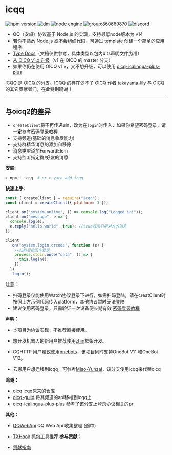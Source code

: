 ﻿# icqq

[![npm version](https://img.shields.io/npm/v/icqq/latest.svg)](https://www.npmjs.com/package/icqq) [![dm](https://shields.io/npm/dm/icqq)](https://www.npmjs.com/package/icqq) [![node engine](https://img.shields.io/node/v/icqq/latest.svg)](https://nodejs.org) [![group:860669870](https://img.shields.io/badge/group-860669870-blue)](https://jq.qq.com/?_wv=1027&k=xAdGDRVh) [![discord](https://img.shields.io/static/v1?label=chat&message=on%20discord&color=7289da&logo=discord)](https://discord.gg/D7T7wPtwvb)

- QQ（安卓）协议基于 Node.js 的实现，支持最低node版本为 v14
- 若你不熟悉 Node.js 或不会组织代码，可通过 [template](https://github.com/icqqjs/icqq-template) 创建一个简单的应用程序
- [Type Docs](https://icqqjs.github.io/icqq/docs/)（文档仅供参考，具体类型以包内d.ts声明文件为准）
- [从 OICQ v1.x 升级](https://github.com/takayama-lily/oicq/projects/3#column-16638290)（v1 在 OICQ 的 master 分支）
- 如果你仍在使用 OICQ v1.x，又不想升级，可以使用 [oicq-icalingua-plus-plus](https://github.com/icalingua-plus-plus/oicq-icalingua-plus-plus)

ICQQ 是 [OICQ](https://github.com/takayama-lily/oicq) 的分支。ICQQ 的存在少不了 OICQ 作者 [takayama-lily](https://github.com/takayama-lily) 与 OICQ 的其它贡献者们，在此特别鸣谢！

---

## 与oicq2的差异

- `createClient`将不再传递uin，改为在`login`时传入，如果你希望密码登录，请**一定**参考[密码登录教程](https://github.com/icqqjs/icqq/wiki/%E5%AF%86%E7%A0%81%E7%99%BB%E5%BD%95%E6%B5%81%E7%A8%8B)
- 支持频道(基础的消息收发能力)
- 支持群精华消息的添加和移除
- 消息类型添加ForwardElem
- 支持监听指定群/好友的消息

**安装:**

```bash
> npm i icqq  # or > yarn add icqq
```

**快速上手:**

```js
const { createClient } = require("icqq");
const client = createClient({ platform: 3 });

client.on("system.online", () => console.log("Logged in!"));
client.on("message", e => {
  console.log(e);
  e.reply("hello world", true); //true表示引用对方的消息
});

client
  .on("system.login.qrcode", function (e) {
    //扫码后按回车登录
    process.stdin.once("data", () => {
      this.login();
    });
  })
  .login();
```

注意：

- 扫码登录仅能使用Watch协议登录下进行，如需扫码登陆，请在creatClient时按照上方示例代码传入platform，其他协议暂时无法登陆
- 建议使用密码登录，只需验证一次设备便长期有效 [密码登录教程](https://github.com/icqqjs/icqq/wiki/%E5%AF%86%E7%A0%81%E7%99%BB%E5%BD%95%E6%B5%81%E7%A8%8B)

**声明：**

- 本项目为协议实现，不推荐直接使用。

- 想开发机器人的新用户推荐使用[zhin](https://github.com/zhinjs/zhin)框架开发。
- CQHTTP 用户建议使用[onebots](https://github.com/lc-cn/onebots)，该项目同时支持OneBot V11 和OneBot V12。
- 云崽用户想迁移到icqq，可参考[Miao-Yunzai](https://github.com/yoimiya-kokomi/Miao-Yunzai)，该分支使用icqq来代替oicq

**鸣谢：**

- [oicq](https://github.com/takayama-lily/oicq) icqq原来的仓库
- [oicq-guild](https://github.com/takayama-lily/oicq-guild) 将其频道的api移植到icqq上
- [oicq-icalingua-plus-plus](https://github.com/icalingua-plus-plus/oicq-icalingua-plus-plus) 参考了该分支上登录协议相关的pr

**其他：**

- [QQWebApi](./web-api.md) QQ Web Api 收集整理 (途中)
- [TXHook](https://github.com/fuqiuluo/TXHook) 抓包工具推荐 **参与贡献：**

- [贡献指南](./CONTRIBUTING.md)
